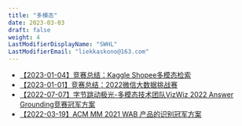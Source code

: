 ```yaml
---
title: "多模态"
date: 2023-03-03
draft: false
weight: 4
LastModifierDisplayName: "SWHL"
LastModifierEmail: "liekkaskono@163.com"
---
```

 
- [【2023-01-04】竞赛总结：Kaggle Shopee多模态检索](http://mp.weixin.qq.com/s?__biz=MzIwNDA5NDYzNA==&amp;mid=2247491977&amp;idx=1&amp;sn=57d94d0775467832eb82db4eafade7a1&amp;chksm=96c7cc4ca1b0455ac4021adf9e49e4c060e4f06e8a654c2cce30cca8299069bb0254ebaae38c&amp;scene=21#wechat_redirect)
- [【2023-01-01】竞赛总结：2022微信大数据挑战赛](https://mp.weixin.qq.com/s?__biz=MzIwNDA5NDYzNA==&mid=2247499766&idx=1&sn=90377d970b8d0b446a9bd0570d46eea6&chksm=96c7d233a1b05b2574815d1770315da32d1487a3335f111ea508ec96268cf4d0c7b94738355e&scene=21#wechat_redirect)
- [【2022-07-07】字节跳动极光-多模态技术团队VizWiz 2022 Answer Grounding竞赛冠军方案](https://drive.google.com/file/d/11VesB9LcBjjS67iTFSxHmUzQsfWWyuJ6/view)
- [【2022-03-19】ACM MM 2021 WAB 产品的识别冠军方案](https://mp.weixin.qq.com/s/VLSxq90-myP4Khc0jONVOw)
